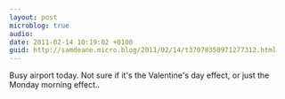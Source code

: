 ```yaml
---
layout: post
microblog: true
audio: 
date: 2011-02-14 10:19:02 +0100
guid: http://samdeane.micro.blog/2011/02/14/t37078350971277312.html
---
```

Busy airport today. Not sure if it's the Valentine's day effect, or just the Monday morning effect..

